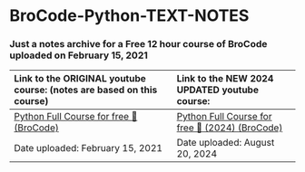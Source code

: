 # BroCode-Python-TEXT-NOTES

### Just a notes archive for a Free 12 hour course of BroCode uploaded on February 15, 2021


| Link to the ORIGINAL youtube course: (notes are based on this course)                    |  Link to the NEW 2024 UPDATED youtube course:                                                   |
| :--------------------------------------------------------------------------------------  | :---------------------------------------------------------------------------------------------  |
| [Python Full Course for free 🐍 (BroCode) ](https://www.youtube.com/watch?v=XKHEtdqhLK8) | [Python Full Course for free 🐍 (2024) (BroCode)](https://www.youtube.com/watch?v=ix9cRaBkVe0) |
| Date uploaded: February 15, 2021                                                         | Date uploaded: August 20, 2024                                                                  |
